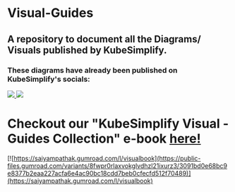 # Visual-Guides

## A repository to document all the Diagrams/ Visuals published by KubeSimplify.

### These diagrams have already been published on KubeSimplify's socials:
<p align="left">
<a href = "https://twitter.com/kubesimplify"><img src="https://img.icons8.com/color/48/000000/twitter--v1.png"</a>  
<a href = "https://www.linkedin.com/company/kubesimplify/"><img src="https://img.icons8.com/fluent/48/000000/linkedin.png"/></a>   

# Checkout our "KubeSimplify Visual - Guides Collection" e-book [**here!**](https://saiyampathak.gumroad.com/l/visualbook)
[![https://saiyampathak.gumroad.com/l/visualbook](https://public-files.gumroad.com/variants/8fwpr0rlaxvokglvdhzl21ixurz3/3091bd0e68bc9e8377b2eaa227acfa6e4ac90bc18cdd7beb0cfecfd512f70489)](https://saiyampathak.gumroad.com/l/visualbook)
